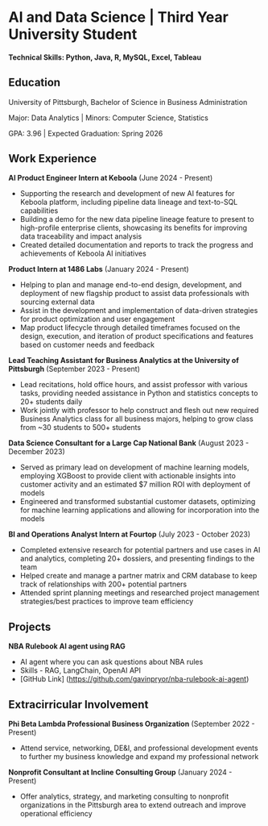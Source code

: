# AI and Data Science | Third Year University Student

#### Technical Skills: Python, Java, R, MySQL, Excel, Tableau

## Education
University of Pittsburgh, Bachelor of Science in Business Administration

Major: Data Analytics | Minors: Computer Science, Statistics

GPA: 3.96 | Expected Graduation: Spring 2026

## Work Experience
**AI Product Engineer Intern at Keboola** (June 2024 - Present)
+ Supporting the research and development of new AI features for Keboola platform, including pipeline data lineage and text-to-SQL capabilities
+ Building a demo for the new data pipeline lineage feature to present to high-profile enterprise clients, showcasing its benefits for improving data traceability and impact analysis
+ Created detailed documentation and reports to track the progress and achievements of Keboola AI initiatives

**Product Intern at 1486 Labs** (January 2024 - Present)
+ Helping to plan and manage end-to-end design, development, and deployment of new flagship product to assist data professionals with sourcing external data
+ Assist in the development and implementation of data-driven strategies for product optimization and user engagement
+ Map product lifecycle through detailed timeframes focused on the design, execution, and iteration of product specifications and features based on customer needs and feedback

**Lead Teaching Assistant for Business Analytics at the University of Pittsburgh** (September 2023 - Present)
+ Lead recitations, hold office hours, and assist professor with various tasks, providing needed assistance in Python and statistics concepts to 20+ students daily
+ Work jointly with professor to help construct and flesh out new required Business Analytics class for all business majors, helping to grow class from ~30 students to 500+ students

**Data Science Consultant for a Large Cap National Bank** (August 2023 - December 2023)
+ Served as primary lead on development of machine learning models, employing XGBoost to provide client with actionable insights into customer activity and an estimated $7 million ROI with deployment of models
+ Engineered and transformed substantial customer datasets, optimizing for machine learning applications and allowing for incorporation into the models

**BI and Operations Analyst Intern at Fourtop** (July 2023 - October 2023)
+ Completed extensive research for potential partners and use cases in AI and analytics, completing 20+ dossiers, and presenting findings to the team
+ Helped create and manage a partner matrix and CRM database to keep track of relationships with 200+ potential partners
+ Attended sprint planning meetings and researched project management strategies/best practices to improve team efficiency


## Projects
**NBA Rulebook AI agent using RAG**
+ AI agent where you can ask questions about NBA rules
+ Skills - RAG, LangChain, OpenAI API
+ [GitHub Link] (https://github.com/gavinpryor/nba-rulebook-ai-agent)
  

## Extracirricular Involvement
**Phi Beta Lambda Professional Business Organization** (September 2022 - Present)
+ Attend service, networking, DE&I, and professional development events to further my business knowledge and expand my professional network

**Nonprofit Consultant at Incline Consulting Group** (January 2024 - Present)
+ Offer analytics, strategy, and marketing consulting to nonprofit organizations in the Pittsburgh area to extend outreach and improve operational efficiency




